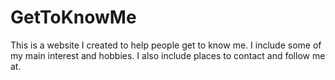 # GetToKnowMe
This is a website I created to help people get to know me. I include some of my main interest and hobbies. I also include places to contact and follow me at.
